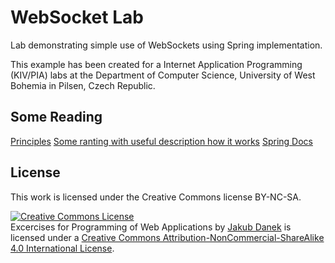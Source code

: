 WebSocket Lab
==========

Lab demonstrating simple use of WebSockets using Spring implementation.


This example has been created for a Internet Application Programming (KIV/PIA) labs at the Department of Computer Science,
University of West Bohemia in Pilsen, Czech Republic.

## Some Reading

[Principles](http://enterprisewebbook.com/ch8_websockets.html)
[Some ranting with useful description how it works](http://lucumr.pocoo.org/2012/9/24/websockets-101/)
[Spring Docs](http://docs.spring.io/spring/docs/current/spring-framework-reference/html/websocket.html)

## License

This work is licensed under the Creative Commons license BY-NC-SA.

<a rel="license" href="http://creativecommons.org/licenses/by-nc-sa/4.0/"><img alt="Creative Commons License" style="border-width:0" src="https://i.creativecommons.org/l/by-nc-sa/4.0/88x31.png" /></a><br /><span xmlns:dct="http://purl.org/dc/terms/" property="dct:title">Excercises for Programming of Web Applications</span> by <a xmlns:cc="http://creativecommons.org/ns#" href="http://daneka.org" property="cc:attributionName" rel="cc:attributionURL">Jakub Danek</a> is licensed under a <a rel="license" href="http://creativecommons.org/licenses/by-nc-sa/4.0/">Creative Commons Attribution-NonCommercial-ShareAlike 4.0 International License</a>.
